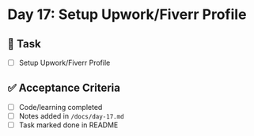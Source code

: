 # Day 17: Setup Upwork/Fiverr Profile

## 🎯 Task
- [ ] Setup Upwork/Fiverr Profile

## ✅ Acceptance Criteria
- [ ] Code/learning completed
- [ ] Notes added in `/docs/day-17.md`
- [ ] Task marked done in README
